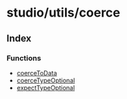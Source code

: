 # studio/utils/coerce

## Index

### Functions

- [coerceToData](functions/coerceToData.md)
- [coerceTypeOptional](functions/coerceTypeOptional.md)
- [expectTypeOptional](functions/expectTypeOptional.md)
